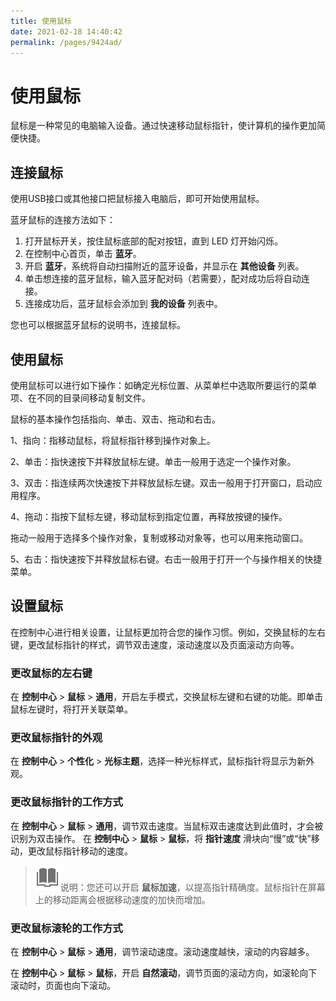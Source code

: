 ```yaml
---
title: 使用鼠标
date: 2021-02-18 14:40:42
permalink: /pages/9424ad/
---
```

# 使用鼠标

鼠标是一种常见的电脑输入设备。通过快速移动鼠标指针，使计算机的操作更加简便快捷。

## **连接鼠标**

使用USB接口或其他接口把鼠标接入电脑后，即可开始使用鼠标。

蓝牙鼠标的连接方法如下：

1. 打开鼠标开关，按住鼠标底部的配对按钮，直到 LED 灯开始闪烁。
2. 在控制中心首页，单击 **蓝牙**。
3. 开启 **蓝牙**，系统将自动扫描附近的蓝牙设备，并显示在 **其他设备** 列表。
4. 单击想连接的蓝牙鼠标，输入蓝牙配对码（若需要），配对成功后将自动连接。
5. 连接成功后，蓝牙鼠标会添加到 **我的设备** 列表中。

您也可以根据蓝牙鼠标的说明书，连接鼠标。

## 使用鼠标

使用鼠标可以进行如下操作：如确定光标位置、从菜单栏中选取所要运行的菜单项、在不同的目录间移动复制文件。

鼠标的基本操作包括指向、单击、双击、拖动和右击。

1、指向：指移动鼠标，将鼠标指针移到操作对象上。

2、单击：指快速按下并释放鼠标左键。单击一般用于选定一个操作对象。

3、双击：指连续两次快速按下并释放鼠标左键。双击一般用于打开窗口，启动应用程序。

4、拖动：指按下鼠标左键，移动鼠标到指定位置，再释放按键的操作。

拖动一般用于选择多个操作对象，复制或移动对象等，也可以用来拖动窗口。

5、右击：指快速按下并释放鼠标右键。右击一般用于打开一个与操作相关的快捷菜单。

## 设置鼠标

在控制中心进行相关设置，让鼠标更加符合您的操作习惯。例如，交换鼠标的左右键，更改鼠标指针的样式，调节双击速度，滚动速度以及页面滚动方向等。

### 更改鼠标的左右键

在 **控制中心** > **鼠标** > **通用**，开启左手模式，交换鼠标左键和右键的功能。即单击鼠标左键时，将打开关联菜单。

### 更改鼠标指针的外观

在 **控制中心** > **个性化** > **光标主题**，选择一种光标样式，鼠标指针将显示为新外观。

### 更改鼠标指针的工作方式

在 **控制中心** > **鼠标** > **通用**，调节双击速度。当鼠标双击速度达到此值时，才会被识别为双击操作。
在 **控制中心** > **鼠标** > **鼠标**，将 **指针速度** 滑块向“慢”或“快”移动，更改鼠标指针移动的速度。

> ![notes](fig/notes.svg)说明：您还可以开启 **鼠标加速**，以提高指针精确度。鼠标指针在屏幕上的移动距离会根据移动速度的加快而增加。

### 更改鼠标滚轮的工作方式

在 **控制中心** > **鼠标** > **通用**，调节滚动速度。滚动速度越快，滚动的内容越多。

在 **控制中心** > **鼠标** > **鼠标**，开启  **自然滚动**，调节页面的滚动方向，如滚轮向下滚动时，页面也向下滚动。